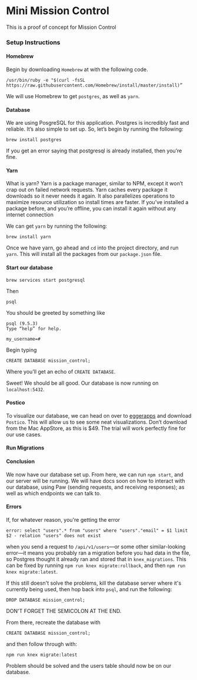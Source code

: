 # Mini Mission Control

This is a proof of concept for Mission Control

### Setup Instructions

#### Homebrew
Begin by downloading `Homebrew` at with the following code.

```
/usr/bin/ruby -e "$(curl -fsSL https://raw.githubusercontent.com/Homebrew/install/master/install)”
```

 We will use Homebrew to get `postgres`, as well as `yarn`.

#### Database
We are using PosgreSQL for this application. Postgres is incredibly fast and reliable. It’s also simple to set up. So, let’s begin by running the following:

```
brew install postgres
```

If you get an error saying that postgresql is already installed, then you’re fine.

#### Yarn
What is yarn? Yarn is a package manager, similar to NPM, except it won’t crap out on failed network requests. Yarn caches every package it downloads so it never needs it again. It also parallelizes operations to maximize resource utilization so install times are faster. If you’ve installed a package before, and you’re offline, you can install it again without any internet connection

We can get `yarn` by running the following:

```
brew install yarn
```

Once we have yarn, go ahead and `cd` into the project directory, and run `yarn`. This will install all the packages from our `package.json` file.

#### Start our database
```
brew services start postgresql
```

Then

```
psql
```

You should be greeted by something like

```
psql (9.5.3)
Type “help” for help.

my_username=#
```

Begin typing

```
CREATE DATABASE mission_control;
```

Where you’ll get an echo of `CREATE DATABASE`.

Sweet! We should be all good. Our database is now running on `localhost:5432`.

#### Postico
To visualize our database, we can head on over to [eggerapps](https://eggerapps.at/postico/) and download `Postico`. This will allow us to see some neat visualizations. Don’t download from the Mac AppStore, as this is $49. The trial will work perfectly fine for our use cases.

#### Run Migrations

#### Conclusion
We now have our database set up. From here, we can run `npm start`, and our server will be running. We will have docs soon on how to interact with our database, using Paw (sending requests, and receiving responses); as well as which endpoints we can talk to.

#### Errors
If, for whatever reason, you're getting the error

```
error: select "users".* from "users" where "users"."email" = $1 limit $2 - relation "users" does not exist
```

when you send a request to `/api/v1/users`—or some other similar-looking error—it means you probably ran a migration before you had data in the file, so Postgres thought it already ran and stored that in `knex_migrations`. This can be fixed by running `npm run knex migrate:rollback`, and then `npm run knex migrate:latest`.

If this still doesn't solve the problems, kill the database server where it's currently being used, then hop back into `psql`, and run the following:

```
DROP DATABASE mission_control;
```

DON'T FORGET THE SEMICOLON AT THE END.

From there, recreate the database with

```
CREATE DATABASE mission_control;
```

and then follow through with:

```
npm run knex migrate:latest
```

Problem should be solved and the users table should now be on our database.
